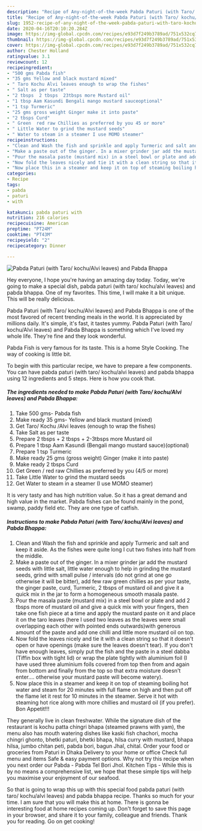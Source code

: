 ```yaml
---
description: "Recipe of Any-night-of-the-week Pabda Paturi (with Taro/ kochu/Alvi leaves) and Pabda Bhappa"
title: "Recipe of Any-night-of-the-week Pabda Paturi (with Taro/ kochu/Alvi leaves) and Pabda Bhappa"
slug: 1952-recipe-of-any-night-of-the-week-pabda-paturi-with-taro-kochu-alvi-leaves-and-pabda-bhappa
date: 2020-04-16T20:10:20.284Z
image: https://img-global.cpcdn.com/recipes/e93d7f249b3789ad/751x532cq70/pabda-paturi-with-taro-kochualvi-leaves-and-pabda-bhappa-recipe-main-photo.jpg
thumbnail: https://img-global.cpcdn.com/recipes/e93d7f249b3789ad/751x532cq70/pabda-paturi-with-taro-kochualvi-leaves-and-pabda-bhappa-recipe-main-photo.jpg
cover: https://img-global.cpcdn.com/recipes/e93d7f249b3789ad/751x532cq70/pabda-paturi-with-taro-kochualvi-leaves-and-pabda-bhappa-recipe-main-photo.jpg
author: Chester Holland
ratingvalue: 3.1
reviewcount: 12
recipeingredient:
- "500 gms Pabda fish"
- "35 gms Yellow and black mustard mixed"
- " Taro Kochu Alvi leaves enough to wrap the fishes"
- " Salt as per taste"
- "2 tbsps  2 tbsps  23tbsps more Mustard oil"
- "1 tbsp Aam Kasundi Bengali mango mustard sauceoptional"
- "1 tsp Turmeric"
- "25 gms gross weight Ginger make it into paste"
- "2 tbsps Curd"
- " Green  red raw Chillies as preferred by you 45 or more"
- " Little Water to grind the mustard seeds"
- " Water to steam in a steamer I use MOMO steamer"
recipeinstructions:
- "Clean and Wash the fish and sprinkle and apply Turmeric and salt and keep it aside. As the fishes were quite long I cut two fishes into half from the middle."
- "Make a paste out of the ginger. In a mixer grinder jar add the mustard seeds with little salt, little water enough to help in grinding the mustard seeds, grind with small pulse / intervals (do not grind at one go otherwise it will be bitter), add few raw green chillies as per your taste, the ginger paste, curd, Turmeric, 2 tbsps of mustard oil and give it a quick mix in the jar to form a homogeneous smooth masala paste."
- "Pour the masala paste (mustard mix) in a steel bowl or plate and add 2 tbsps more of mustard oil and give a quick mix with your fingers, then take one fish piece at a time and apply the mustard paste on it and place it on the taro leaves (here I used two leaves as the leaves were small overlapping each other with pointed ends outwards)with generous amount of the paste and add one chilli and little more mustard oil on top."
- "Now fold the leaves nicely and tie it with a clean string so that it doesn&#39;t open or have openings (make sure the leaves doesn&#39;t tear). If you don&#39;t have enough leaves, simply put the fish and the paste in a steel dabba (Tiffin box with tight lid) or wrap the plate tightly with aluminium foil (I have used three aluminium foils covered from top then from and again from bottom and finally from the top so that extra moisture doesn&#39;t enter.... otherwise your mustard paste will become watery)."
- "Now place this in a steamer and keep it on top of steaming boiling hot water and steam for 20 minutes with full flame on high and then put off the flame let it rest for 10 minutes in the steamer. Serve it hot with steaming hot rice along with more chillies and mustard oil (if you prefer). Bon Appetit!!!"
categories:
- Recipe
tags:
- pabda
- paturi
- with

katakunci: pabda paturi with 
nutrition: 216 calories
recipecuisine: American
preptime: "PT24M"
cooktime: "PT43M"
recipeyield: "2"
recipecategory: Dinner

---
```



![Pabda Paturi (with Taro/ kochu/Alvi leaves) and Pabda Bhappa](https://img-global.cpcdn.com/recipes/e93d7f249b3789ad/751x532cq70/pabda-paturi-with-taro-kochualvi-leaves-and-pabda-bhappa-recipe-main-photo.jpg)

Hey everyone, I hope you're having an amazing day today. Today, we're going to make a special dish, pabda paturi (with taro/ kochu/alvi leaves) and pabda bhappa. One of my favorites. This time, I will make it a bit unique. This will be really delicious.

Pabda Paturi (with Taro/ kochu/Alvi leaves) and Pabda Bhappa is one of the most favored of recent trending meals in the world. It is appreciated by millions daily. It's simple, it's fast, it tastes yummy. Pabda Paturi (with Taro/ kochu/Alvi leaves) and Pabda Bhappa is something which I've loved my whole life. They're fine and they look wonderful.

Pabda Fish is very famous for its taste. This is a home Style Cooking. The way of cooking is little bit.


To begin with this particular recipe, we have to prepare a few components. You can have pabda paturi (with taro/ kochu/alvi leaves) and pabda bhappa using 12 ingredients and 5 steps. Here is how you cook that.

<!--inarticleads1-->

##### The ingredients needed to make Pabda Paturi (with Taro/ kochu/Alvi leaves) and Pabda Bhappa:

1. Take 500 gms- Pabda fish
1. Make ready 35 gms- Yellow and black mustard (mixed)
1. Get  Taro/ Kochu /Alvi leaves (enough to wrap the fishes)
1. Take  Salt as per taste
1. Prepare 2 tbsps + 2 tbsps + 2-3tbsps more Mustard oil
1. Prepare 1 tbsp Aam Kasundi (Bengali mango mustard sauce)(optional)
1. Prepare 1 tsp Turmeric
1. Make ready 25 gms (gross weight) Ginger (make it into paste)
1. Make ready 2 tbsps Curd
1. Get  Green / red raw Chillies as preferred by you (4/5 or more)
1. Take  Little Water to grind the mustard seeds
1. Get  Water to steam in a steamer (I use MOMO steamer)


It is very tasty and has high nutrition value. So it has a great demand and high value in the market. Pabda fishes can be found mainly in the pond, swamp, paddy field etc. They are one type of catfish. 

<!--inarticleads2-->

##### Instructions to make Pabda Paturi (with Taro/ kochu/Alvi leaves) and Pabda Bhappa:

1. Clean and Wash the fish and sprinkle and apply Turmeric and salt and keep it aside. As the fishes were quite long I cut two fishes into half from the middle.
1. Make a paste out of the ginger. In a mixer grinder jar add the mustard seeds with little salt, little water enough to help in grinding the mustard seeds, grind with small pulse / intervals (do not grind at one go otherwise it will be bitter), add few raw green chillies as per your taste, the ginger paste, curd, Turmeric, 2 tbsps of mustard oil and give it a quick mix in the jar to form a homogeneous smooth masala paste.
1. Pour the masala paste (mustard mix) in a steel bowl or plate and add 2 tbsps more of mustard oil and give a quick mix with your fingers, then take one fish piece at a time and apply the mustard paste on it and place it on the taro leaves (here I used two leaves as the leaves were small overlapping each other with pointed ends outwards)with generous amount of the paste and add one chilli and little more mustard oil on top.
1. Now fold the leaves nicely and tie it with a clean string so that it doesn&#39;t open or have openings (make sure the leaves doesn&#39;t tear). If you don&#39;t have enough leaves, simply put the fish and the paste in a steel dabba (Tiffin box with tight lid) or wrap the plate tightly with aluminium foil (I have used three aluminium foils covered from top then from and again from bottom and finally from the top so that extra moisture doesn&#39;t enter.... otherwise your mustard paste will become watery).
1. Now place this in a steamer and keep it on top of steaming boiling hot water and steam for 20 minutes with full flame on high and then put off the flame let it rest for 10 minutes in the steamer. Serve it hot with steaming hot rice along with more chillies and mustard oil (if you prefer). Bon Appetit!!!


They generally live in clean freshwater. While the signature dish of the restaurant is kochu patta chingri bhapa (steamed prawns with yam), the menu also has mouth watering dishes like kaski fish chachori, mocha chingri ghonto, bhetki paturi, bhetki bhapa, hilsa curry with mustard, bhapa hilsa, jumbo chitan peti, pabda bori, bagun Jhal, chital. Order your food or groceries from Paturi in Dhaka Delivery to your home or office Check full menu and items Safe &amp; easy payment options. Why not try this recipe when you next order our Pabda - Pabda Tel Bori Jhol. Kitchen Tips - While this is by no means a comprehensive list, we hope that these simple tips will help you maximise your enjoyment of our seafood. 

So that is going to wrap this up with this special food pabda paturi (with taro/ kochu/alvi leaves) and pabda bhappa recipe. Thanks so much for your time. I am sure that you will make this at home. There is gonna be interesting food at home recipes coming up. Don't forget to save this page in your browser, and share it to your family, colleague and friends. Thank you for reading. Go on get cooking!
